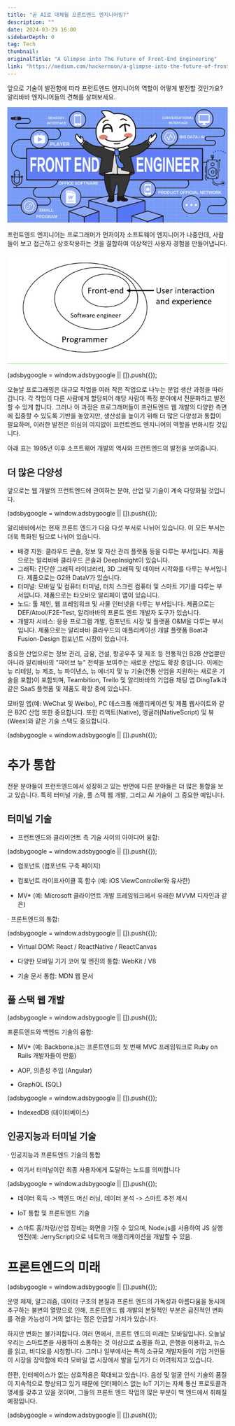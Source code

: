 ```yaml
---
title: "곧 AI로 대체될 프론트엔드 엔지니어링?"
description: ""
date: 2024-03-29 16:00
sidebarDepth: 0
tag: Tech
thumbnail:
originalTitle: "A Glimpse into The Future of Front-End Engineering"
link: "https://medium.com/hackernoon/a-glimpse-into-the-future-of-front-end-engineering-21bbebfc7008"
---
```


앞으로 기술이 발전함에 따라 프런트엔드 엔지니어의 역할이 어떻게 발전할 것인가요? 알리바바 엔지니어들의 견해를 살펴보세요.

![이미지](./img/AGlimpseintoTheFutureofFront-EndEngineering_0.png)

프런트엔드 엔지니어는 프로그래머가 먼저이자 소프트웨어 엔지니어가 나중인데, 사람들이 보고 접근하고 상호작용하는 것을 결합하여 이상적인 사용자 경험을 만들어냅니다.

![이미지](./img/AGlimpseintoTheFutureofFront-EndEngineering_1.png)

<!-- ui-log 수평형 -->

<ins class="adsbygoogle"
  style="display:block"
  data-ad-client="ca-pub-4877378276818686"
  data-ad-slot="9743150776"
  data-ad-format="auto"
  data-full-width-responsive="true"></ins>
<component is="script">
(adsbygoogle = window.adsbygoogle || []).push({});
</component>

오늘날 프로그래밍은 대규모 작업을 여러 작은 작업으로 나누는 분업 생산 과정을 따라갑니다. 각 작업이 다른 사람에게 할당되어 해당 사람이 특정 분야에서 전문화하고 발전할 수 있게 합니다. 그러나 이 과정은 프로그래머들이 프런트엔드 웹 개발의 다양한 측면에 집중할 수 있도록 기반을 놓았지만, 생산성을 높이기 위해 더 많은 다양성과 통합이 필요하며, 이러한 발전은 의심의 여지없이 프런트엔드 엔지니어의 역할을 변화시킬 것입니다.

아래 표는 1995년 이후 소프트웨어 개발의 역사와 프런트엔드의 발전을 보여줍니다.

## 더 많은 다양성

앞으로는 웹 개발의 프런트엔드에 관여하는 분야, 산업 및 기술이 계속 다양화될 것입니다.

<!-- ui-log 수평형 -->

<ins class="adsbygoogle"
  style="display:block"
  data-ad-client="ca-pub-4877378276818686"
  data-ad-slot="9743150776"
  data-ad-format="auto"
  data-full-width-responsive="true"></ins>
<component is="script">
(adsbygoogle = window.adsbygoogle || []).push({});
</component>

알리바바에서는 현재 프론트 엔드가 다음 다섯 부서로 나뉘어 있습니다. 이 모든 부서는 더욱 특화된 팀으로 나뉘어 있습니다.

- 배경 지원: 클라우드 콘솔, 정보 및 자산 관리 플랫폼 등을 다루는 부서입니다. 제품으로는 알리바바 클라우드 콘솔과 DeepInsight이 있습니다.
- 그래픽: 간단한 그래픽 라이브러리, 3D 그래픽 및 데이터 시각화를 다루는 부서입니다. 제품으로는 G2와 DataV가 있습니다.
- 터미널: 모바일 및 컴퓨터 터미널, 터치 스크린 컴퓨터 및 스마트 기기를 다루는 부서입니다. 제품으로는 타오바오 알리페이 앱이 있습니다.
- 노드: 툴 체인, 웹 프레임워크 및 사물 인터넷을 다루는 부서입니다. 제품으로는 DEF/Atool/F2E-Test, 알리바바의 프론트 엔드 개발자 도구가 있습니다.
- 개발자 서비스: 응용 프로그램 개발, 컴포넌트 시장 및 플랫폼 O&M을 다루는 부서입니다. 제품으로는 알리바바 클라우드의 애플리케이션 개발 플랫폼 Boat과 Fusion-Design 컴포넌트 시장이 있습니다.

중요한 산업으로는 정보 관리, 금융, 건설, 항공우주 및 제조 등 전통적인 B2B 산업뿐만 아니라 알리바바의 "파이브 뉴" 전략을 보여주는 새로운 산업도 확장 중입니다. 이에는 뉴 리테일, 뉴 제조, 뉴 파이낸스, 뉴 에너지 및 뉴 기술(전통 산업을 지원하는 새로운 기술을 포함)이 포함되며, Teambition, Trello 및 알리바바의 기업용 채팅 앱 DingTalk과 같은 SaaS 플랫폼 및 제품도 확장 중에 있습니다.

모바일 앱(예: WeChat 및 Weibo), PC 데스크톱 애플리케이션 및 제품 웹사이트와 같은 B2C 산업 또한 중요합니다. 또한 리액트(Native), 앵귤러(NativeScript) 및 뷰(Weex)와 같은 기술 스택도 중요합니다.

<!-- ui-log 수평형 -->

<ins class="adsbygoogle"
  style="display:block"
  data-ad-client="ca-pub-4877378276818686"
  data-ad-slot="9743150776"
  data-ad-format="auto"
  data-full-width-responsive="true"></ins>
<component is="script">
(adsbygoogle = window.adsbygoogle || []).push({});
</component>

# 추가 통합

전문 분야들이 프런트엔드에서 성장하고 있는 반면에 다른 분야들은 더 많은 통합을 보고 있습니다. 특히 터미널 기술, 풀 스택 웹 개발, 그리고 AI 기술이 그 중요한 예입니다.

## 터미널 기술

- 프런트엔드와 클라이언트 측 기술 사이의 아이디어 융합:

<!-- ui-log 수평형 -->

<ins class="adsbygoogle"
  style="display:block"
  data-ad-client="ca-pub-4877378276818686"
  data-ad-slot="9743150776"
  data-ad-format="auto"
  data-full-width-responsive="true"></ins>
<component is="script">
(adsbygoogle = window.adsbygoogle || []).push({});
</component>

- 컴포넌트 (컴포넌트 구축 페이지)

- 컴포넌트 라이프사이클 훅 함수 (예: iOS ViewController와 유사한)

- MV\* (예: Microsoft 클라이언트 개발 프레임워크에서 유래한 MVVM 디자인과 같은)

· 프론트엔드의 통합:

<!-- ui-log 수평형 -->

<ins class="adsbygoogle"
  style="display:block"
  data-ad-client="ca-pub-4877378276818686"
  data-ad-slot="9743150776"
  data-ad-format="auto"
  data-full-width-responsive="true"></ins>
<component is="script">
(adsbygoogle = window.adsbygoogle || []).push({});
</component>

- Virtual DOM: React / ReactNative / ReactCanvas

- 다양한 모바일 기기 코어 및 엔진의 통합: WebKit / V8

- 기술 문서 통합: MDN 웹 문서

## 풀 스택 웹 개발

<!-- ui-log 수평형 -->

<ins class="adsbygoogle"
  style="display:block"
  data-ad-client="ca-pub-4877378276818686"
  data-ad-slot="9743150776"
  data-ad-format="auto"
  data-full-width-responsive="true"></ins>
<component is="script">
(adsbygoogle = window.adsbygoogle || []).push({});
</component>

프론트엔드와 백엔드 기술의 융합:

- MV\* (예: Backbone.js는 프론트엔드의 첫 번째 MVC 프레임워크로 Ruby on Rails 개발자들이 만듦)

- AOP, 의존성 주입 (Angular)

- GraphQL (SQL)

<!-- ui-log 수평형 -->

<ins class="adsbygoogle"
  style="display:block"
  data-ad-client="ca-pub-4877378276818686"
  data-ad-slot="9743150776"
  data-ad-format="auto"
  data-full-width-responsive="true"></ins>
<component is="script">
(adsbygoogle = window.adsbygoogle || []).push({});
</component>

- IndexedDB (데이터베이스)

## 인공지능과 터미널 기술

· 인공지능과 프론트엔드 기술의 통합

- 여기서 터미널이란 최종 사용자에게 도달하는 노드를 의미합니다

<!-- ui-log 수평형 -->

<ins class="adsbygoogle"
  style="display:block"
  data-ad-client="ca-pub-4877378276818686"
  data-ad-slot="9743150776"
  data-ad-format="auto"
  data-full-width-responsive="true"></ins>
<component is="script">
(adsbygoogle = window.adsbygoogle || []).push({});
</component>

- 데이터 획득 -> 백엔드 머신 러닝, 데이터 분석 -> 스마트 추천 제시

- IoT 통합 및 프론트엔드 기술

- 스마트 홈/차량/산업 장비는 화면을 가질 수 있으며, Node.js를 사용하여 JS 실행 엔진(예: JerryScript)으로 네트워크 애플리케이션을 개발할 수 있음.

# 프론트엔드의 미래

<!-- ui-log 수평형 -->

<ins class="adsbygoogle"
  style="display:block"
  data-ad-client="ca-pub-4877378276818686"
  data-ad-slot="9743150776"
  data-ad-format="auto"
  data-full-width-responsive="true"></ins>
<component is="script">
(adsbygoogle = window.adsbygoogle || []).push({});
</component>

운영 체제, 알고리즘, 데이터 구조의 본질과 프론트 엔드의 가독성과 아름다움을 동시에 추구하는 불변의 열망으로 인해, 프론트엔드 웹 개발의 본질적인 부분은 급진적인 변화를 겪을 가능성이 거의 없다는 점은 언급할 가치가 있습니다.

하지만 변화는 불가피합니다. 여러 면에서, 프론트 엔드의 미래는 모바일입니다. 오늘날 우리는 스마트폰을 사용하여 소통하는 것 이상으로 쇼핑을 하고, 은행을 이용하고, 뉴스를 읽고, 비디오를 시청합니다. 그러나 일부에서는 특히 소규모 개발자들이 기업 거인들이 시장을 장악함에 따라 모바일 앱 시장에서 발을 딛기가 더 어려워지고 있습니다.

한편, 인터페이스가 없는 상호작용은 확대되고 있습니다. 음성 및 얼굴 인식 기술의 품질이 지속적으로 향상되고 있기 때문에 인터페이스 없는 IoT 기기는 자체 통신 프로토콜과 명세를 갖추고 있을 것이며, 그들의 프론트 엔드 작업의 많은 부분이 백 엔드에서 취해질 예정입니다.

<!-- ui-log 수평형 -->

<ins class="adsbygoogle"
  style="display:block"
  data-ad-client="ca-pub-4877378276818686"
  data-ad-slot="9743150776"
  data-ad-format="auto"
  data-full-width-responsive="true"></ins>
<component is="script">
(adsbygoogle = window.adsbygoogle || []).push({});
</component>
